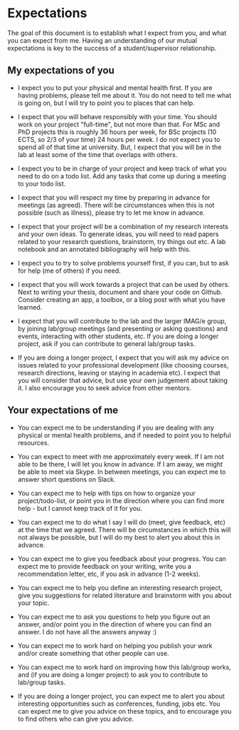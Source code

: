# Expectations

The goal of this document is to establish what I expect from you, and what you can expect from me. Having an understanding of our mutual expectations is key to the success of a student/supervisor relationship. 


## My expectations of you


* I expect you to put your physical and mental health first. If you are having problems, please tell me about it. You do not need to tell me what is going on, but I will try to point you to places that can help. 

* I expect that you will behave responsibly with your time. You should work on your project "full-time", but not more than that. For MSc and PhD projects this is roughly 36 hours per week, for BSc projects (10 ECTS, so 2/3 of your time) 24 hours per week. I do not expect you to spend all of that time at university. But, I expect that you will be in the lab at least some of the time that overlaps with others.	 
	 
* I expect you to be in charge of your project and keep track of what you need to do on a todo list. Add any tasks that come up during a meeting to your todo list. 
	 
* I expect that you will respect my time by preparing in advance for meetings (as agreed). There will be circumstances when this is not possible (such as illness), please try to let me know in advance. 

	 
* I expect that your project will be a combination of my research interests and your own ideas. To generate ideas, you will need to read papers related to your research questions, brainstorm, try things out etc. A lab notebook and an annotated bibliography will help with this. 
	 
* I expect you to try to solve problems yourself first, if you can, but to ask for help (me of others) if you need. 
	 
* I expect that you will work towards a project that can be used by others. Next to writing your thesis, document and share your code on Github. Consider creating an app, a toolbox, or a blog post with what you have learned. 
	 	 
* I expect that you will contribute to the lab and the larger IMAG/e group, by joining lab/group meetings (and presenting or asking questions) and events, interacting with other students, etc. If you are doing a longer project, ask if you can contribute to general lab/group tasks.
	 
* If you are doing a longer project, I expect that you will ask my advice on issues related to your professional development (like choosing courses, research directions, leaving or staying in academia etc). I expect that you will consider that advice, but use your own judgement about taking it. I also encourage you to seek advice from other mentors. 


## Your expectations of me


* You can expect me to be understanding if you are dealing with any physical or mental health problems, and if needed to point you to helpful resources.

* You can expect to meet with me approximately every week. If I am not able to be there, I will let you know in advance. If I am away, we might be able to meet via Skype. In between meetings, you can expect me to answer short questions on Slack. 

* You can expect me to help with tips on how to organize your project/todo-list, or point you in the direction where you can find more help - but I cannot keep track of it for you. 

* You can expect me to do what I say I will do (meet, give feedback, etc) at the time that we agreed. There will be circumstances in which this will not always be possible, but I will do my best to alert you about this in advance.  
 
* You can expect me to give you feedback about your progress. You can expect me to provide feedback on your writing, write you a recommendation letter, etc, if you ask in advance (1-2 weeks).

* You can expect me to help you define an interesting research project, give you suggestions for related literature and brainstorm with you about your topic. 

* You can expect me to ask you questions to help you figure out an answer, and/or point you in the direction of where you can find an answer. I do not have all the answers anyway :) 

* You can expect me to work hard on helping you publish your work and/or create something that other people can use. 

* You can expect me to work hard on improving how this lab/group works, and (if you are doing a longer project) to ask you to contribute to lab/group tasks. 

* If you are doing a longer project, you can expect me to alert you about interesting opportunities such as conferences, funding, jobs etc. You can expect me to give you advice on these topics, and to encourage you to find others who can give you advice.  

